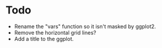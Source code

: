 # Todo

* Rename the "vars" function so it isn't masked by ggplot2.
* Remove the horizontal grid lines?
* Add a title to the ggplot.